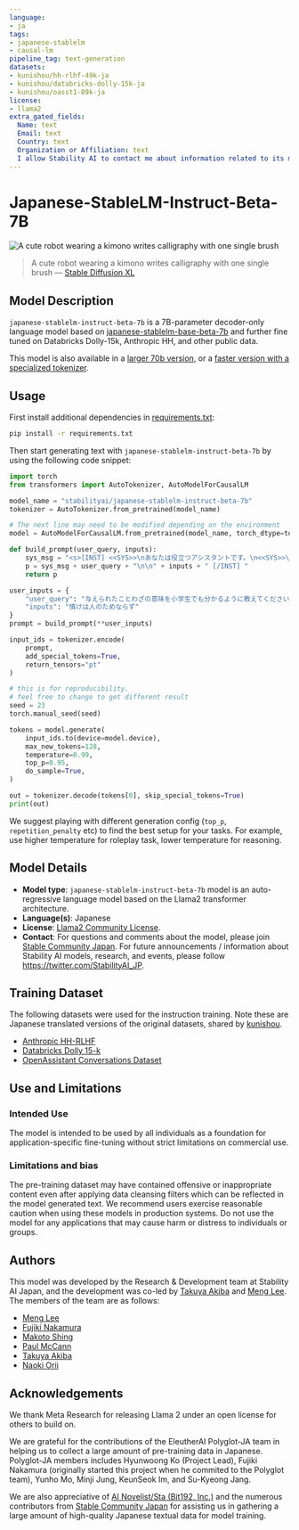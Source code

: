 ```yaml
---
language:
- ja
tags:
- japanese-stablelm
- causal-lm
pipeline_tag: text-generation
datasets:
- kunishou/hh-rlhf-49k-ja
- kunishou/databricks-dolly-15k-ja
- kunishou/oasst1-89k-ja
license:
- llama2
extra_gated_fields:
  Name: text
  Email: text
  Country: text
  Organization or Affiliation: text
  I allow Stability AI to contact me about information related to its models and research: checkbox
---
```


# Japanese-StableLM-Instruct-Beta-7B

![A cute robot wearing a kimono writes calligraphy with one single brush](./japanese-stablelm-robot.jpg)

> A cute robot wearing a kimono writes calligraphy with one single brush — [Stable Diffusion XL](https://clipdrop.co/stable-diffusion)

## Model Description

`japanese-stablelm-instruct-beta-7b` is a 7B-parameter decoder-only language model based on [japanese-stablelm-base-beta-7b](https://huggingface.co/stabilityai/japanese-stablelm-base-beta-7b) and further fine tuned on Databricks Dolly-15k, Anthropic HH, and other public data.
                                                                                                                                                 
This model is also available in a [larger 70b version](https://huggingface.co/stabilityai/japanese-stablelm-instruct-beta-70b), or a [faster version with a specialized tokenizer](https://huggingface.co/stabilityai/japanese-stablelm-instruct-ja_vocab-beta-7b).

## Usage

First install additional dependencies in [requirements.txt](./requirements.txt):

```sh
pip install -r requirements.txt
```

Then start generating text with `japanese-stablelm-instruct-beta-7b` by using the following code snippet:

```python
import torch
from transformers import AutoTokenizer, AutoModelForCausalLM

model_name = "stabilityai/japanese-stablelm-instruct-beta-7b"
tokenizer = AutoTokenizer.from_pretrained(model_name)

# The next line may need to be modified depending on the environment
model = AutoModelForCausalLM.from_pretrained(model_name, torch_dtype=torch.float16, low_cpu_mem_usage=True, device_map="auto")

def build_prompt(user_query, inputs):
    sys_msg = "<s>[INST] <<SYS>>\nあなたは役立つアシスタントです。\n<<SYS>>\n\n"
    p = sys_msg + user_query + "\n\n" + inputs + " [/INST] "
    return p

user_inputs = {
    "user_query": "与えられたことわざの意味を小学生でも分かるように教えてください。",
    "inputs": "情けは人のためならず"
}
prompt = build_prompt(**user_inputs)

input_ids = tokenizer.encode(
    prompt,
    add_special_tokens=True,
    return_tensors="pt"
)

# this is for reproducibility.
# feel free to change to get different result
seed = 23  
torch.manual_seed(seed)

tokens = model.generate(
    input_ids.to(device=model.device),
    max_new_tokens=128,
    temperature=0.99,
    top_p=0.95,
    do_sample=True,
)

out = tokenizer.decode(tokens[0], skip_special_tokens=True)
print(out)
```

We suggest playing with different generation config (`top_p`, `repetition_penalty` etc) to find the best setup for your tasks. For example, use higher temperature for roleplay task, lower temperature for reasoning.

## Model Details

* **Model type**: `japanese-stablelm-instruct-beta-7b` model is an auto-regressive language model based on the Llama2 transformer architecture.
* **Language(s)**: Japanese
* **License**: [Llama2 Community License](https://ai.meta.com/llama/license/).
* **Contact**: For questions and comments about the model, please join [Stable Community Japan](https://discord.gg/StableJP). For future announcements / information about Stability AI models, research, and events, please follow https://twitter.com/StabilityAI_JP.

## Training Dataset

The following datasets were used for the instruction training. Note these are Japanese translated versions of the original datasets, shared by [kunishou](https://huggingface.co/kunishou).

- [Anthropic HH-RLHF](https://huggingface.co/datasets/kunishou/hh-rlhf-49k-ja)
- [Databricks Dolly 15-k](https://huggingface.co/datasets/kunishou/databricks-dolly-15k-ja)
- [OpenAssistant Conversations Dataset](https://huggingface.co/datasets/kunishou/oasst1-89k-ja)

## Use and Limitations

### Intended Use

The model is intended to be used by all individuals as a foundation for application-specific fine-tuning without strict limitations on commercial use.

### Limitations and bias

The pre-training dataset may have contained offensive or inappropriate content even after applying data cleansing filters which can be reflected in the model generated text. We recommend users exercise reasonable caution when using these models in production systems. Do not use the model for any applications that may cause harm or distress to individuals or groups.

## Authors
This model was developed by the Research & Development team at Stability AI Japan, and the development was co-led by [Takuya Akiba](https://huggingface.co/iwiwi) and [Meng Lee](https://huggingface.co/leemeng). The members of the team are as follows:

- [Meng Lee](https://huggingface.co/leemeng)
- [Fujiki Nakamura](https://huggingface.co/fujiki)
- [Makoto Shing](https://huggingface.co/mkshing)
- [Paul McCann](https://huggingface.co/polm-stability)
- [Takuya Akiba](https://huggingface.co/iwiwi)
- [Naoki Orii](https://huggingface.co/mrorii)

## Acknowledgements

We thank Meta Research for releasing Llama 2 under an open license for others to build on.

We are grateful for the contributions of the EleutherAI Polyglot-JA team in helping us to collect a large amount of pre-training data in Japanese. Polyglot-JA members includes Hyunwoong Ko (Project Lead), Fujiki Nakamura (originally started this project when he commited to the Polyglot team), Yunho Mo, Minji Jung, KeunSeok Im, and Su-Kyeong Jang.

We are also appreciative of [AI Novelist/Sta (Bit192, Inc.)](https://ai-novel.com/index.php) and the numerous contributors from [Stable Community Japan](https://discord.gg/VPrcE475HB) for assisting us in gathering a large amount of high-quality Japanese textual data for model training.

